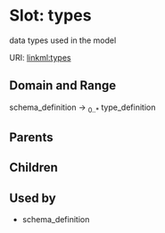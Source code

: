 
# Slot: types


data types used in the model

URI: [linkml:types](https://w3id.org/linkml/types)


## Domain and Range

schema_definition &#8594;  <sub>0..\*</sub> type_definition

## Parents


## Children


## Used by

 * schema_definition
